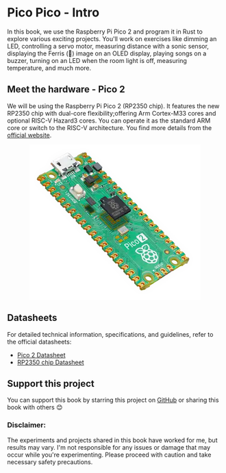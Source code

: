 # Pico Pico - Intro

In this book, we use the Raspberry Pi Pico 2 and program it in Rust to explore various exciting projects. You'll work on exercises like dimming an LED, controlling a servo motor, measuring distance with a sonic sensor, displaying the Ferris (🦀) image on an OLED display, playing songs on a buzzer, turning on an LED when the room light is off, measuring temperature, and much more.

## Meet the hardware - Pico 2

We will be using the Raspberry Pi Pico 2 (RP2350 chip). It features the new RP2350 chip with dual-core flexibility;offering Arm Cortex-M33 cores and optional RISC-V Hazard3 cores. You can operate it as the standard ARM core or switch to the RISC-V architecture. You find more details from the [official website](https://www.raspberrypi.com/products/raspberry-pi-pico-2/).

<img style="display: block; margin: auto;" alt="pico2" src="./images/pico2.png"/>

## Datasheets

For detailed technical information, specifications, and guidelines, refer to the official datasheets:

- [Pico 2 Datasheet](https://datasheets.raspberrypi.com/pico/pico-2-datasheet.pdf)
- [RP2350 chip Datasheet](https://datasheets.raspberrypi.com/rp2350/rp2350-datasheet.pdf)

## Support this project

You can support this book by starring this project on [GitHub](https://github.com/ImplFerris/pico-pico) or sharing this book with others 😊

### Disclaimer:

The experiments and projects shared in this book have worked for me, but results may vary. I'm not responsible for any issues or damage that may occur while you're experimenting. Please proceed with caution and take necessary safety precautions.
